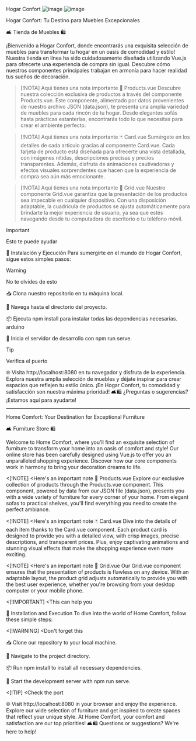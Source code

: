 Hogar Confort
![image](https://github.com/everjulian/hogar-confort/assets/97122875/4b76a352-80b6-4803-a777-b7de105d9900)
![image](https://github.com/everjulian/hogar-confort/assets/97122875/e75905e9-aee1-4df9-83da-ae9046f11a94)


Hogar Confort: Tu Destino para Muebles Excepcionales

🛋️ Tienda de Muebles 🛍️

¡Bienvenido a Hogar Confort, donde encontrarás una exquisita selección de muebles para transformar tu hogar en un oasis de comodidad y estilo! Nuestra tienda en línea ha sido cuidadosamente diseñada utilizando Vue.js para ofrecerte una experiencia de compra sin igual. Descubre cómo nuestros componentes principales trabajan en armonía para hacer realidad tus sueños de decoración.

>[!NOTA]
>Aqui tienes una nota importante 
📄 Products.vue
Descubre nuestra colección exclusiva de productos a través del componente Products.vue. Este componente, alimentado por datos provenientes de nuestro archivo JSON (data.json), te presenta una amplia variedad de muebles para cada rincón de tu hogar. Desde elegantes sofás hasta prácticas estanterías, encontrarás todo lo que necesitas para crear el ambiente perfecto.

>[!NOTA]
>Aqui tienes una nota importante 
🃏 Card.vue
Sumérgete en los detalles de cada artículo gracias al componente Card.vue. Cada tarjeta de producto está diseñada para ofrecerte una vista detallada, con imágenes nítidas, descripciones precisas y precios transparentes. Además, disfruta de animaciones cautivadoras y efectos visuales sorprendentes que hacen que la experiencia de compra sea aún más emocionante.

>[!NOTA]
>Aqui tienes una nota importante 
🔲 Grid.vue
Nuestro componente Grid.vue garantiza que la presentación de los productos sea impecable en cualquier dispositivo. Con una disposición adaptable, la cuadrícula de productos se ajusta automáticamente para brindarte la mejor experiencia de usuario, ya sea que estés navegando desde tu computadora de escritorio o tu teléfono móvil.

>[!IMPORTANT]
>Esto te puede ayudar

🚀 Instalación y Ejecución
Para sumergirte en el mundo de Hogar Confort, sigue estos simples pasos:


>[!WARNING]
>No te olvides de esto 


📥 Clona nuestro repositorio en tu máquina local.

📂 Navega hasta el directorio del proyecto.

📦 Ejecuta npm install para instalar todas las dependencias necesarias.
arduino


🚀 Inicia el servidor de desarrollo con npm run serve.

>[!TIP]
>Verifica el puerto 

🌐 Visita http://localhost:8080 en tu navegador y disfruta de la experiencia.
Explora nuestra amplia selección de muebles y déjate inspirar para crear espacios que reflejen tu estilo único. ¡En Hogar Confort, tu comodidad y satisfacción son nuestra máxima prioridad! 🛋️🛍️ ¿Preguntas o sugerencias? ¡Estamos aquí para ayudarte!

-------------------------------------------------------------------------------------------------------------------------------------------------------------------------------

Home Comfort: Your Destination for Exceptional Furniture

🛋️ Furniture Store 🛍️

Welcome to Home Comfort, where you'll find an exquisite selection of furniture to transform your home into an oasis of comfort and style! Our online store has been carefully designed using Vue.js to offer you an unparalleled shopping experience. Discover how our core components work in harmony to bring your decoration dreams to life.

<[!NOTE]
<Here's an important note
📄 Products.vue
Explore our exclusive collection of products through the Products.vue component. This component, powered by data from our JSON file (data.json), presents you with a wide variety of furniture for every corner of your home. From elegant sofas to practical shelves, you'll find everything you need to create the perfect ambiance.

<[!NOTE]
<Here's an important note
🃏 Card.vue
Dive into the details of each item thanks to the Card.vue component. Each product card is designed to provide you with a detailed view, with crisp images, precise descriptions, and transparent prices. Plus, enjoy captivating animations and stunning visual effects that make the shopping experience even more exciting.

<[!NOTE]
<Here's an important note
🔲 Grid.vue
Our Grid.vue component ensures that the presentation of products is flawless on any device. With an adaptable layout, the product grid adjusts automatically to provide you with the best user experience, whether you're browsing from your desktop computer or your mobile phone.

<[!IMPORTANT]
<This can help you

🚀 Installation and Execution
To dive into the world of Home Comfort, follow these simple steps:

<[!WARNING]
<Don't forget this

📥 Clone our repository to your local machine.

📂 Navigate to the project directory.

📦 Run npm install to install all necessary dependencies.

🚀 Start the development server with npm run serve.

<[!TIP]
<Check the port

🌐 Visit http://localhost:8080 in your browser and enjoy the experience.
Explore our wide selection of furniture and get inspired to create spaces that reflect your unique style. At Home Comfort, your comfort and satisfaction are our top priorities! 🛋️🛍️ Questions or suggestions? We're here to help!

